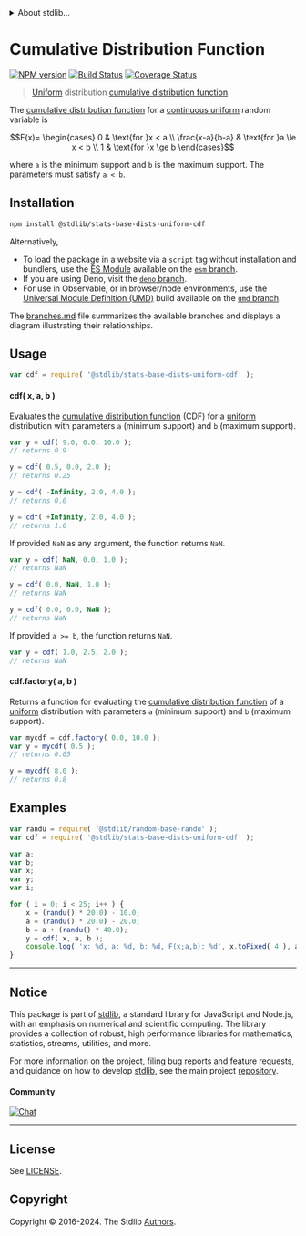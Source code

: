 <!--

@license Apache-2.0

Copyright (c) 2018 The Stdlib Authors.

Licensed under the Apache License, Version 2.0 (the "License");
you may not use this file except in compliance with the License.
You may obtain a copy of the License at

   http://www.apache.org/licenses/LICENSE-2.0

Unless required by applicable law or agreed to in writing, software
distributed under the License is distributed on an "AS IS" BASIS,
WITHOUT WARRANTIES OR CONDITIONS OF ANY KIND, either express or implied.
See the License for the specific language governing permissions and
limitations under the License.

-->


<details>
  <summary>
    About stdlib...
  </summary>
  <p>We believe in a future in which the web is a preferred environment for numerical computation. To help realize this future, we've built stdlib. stdlib is a standard library, with an emphasis on numerical and scientific computation, written in JavaScript (and C) for execution in browsers and in Node.js.</p>
  <p>The library is fully decomposable, being architected in such a way that you can swap out and mix and match APIs and functionality to cater to your exact preferences and use cases.</p>
  <p>When you use stdlib, you can be absolutely certain that you are using the most thorough, rigorous, well-written, studied, documented, tested, measured, and high-quality code out there.</p>
  <p>To join us in bringing numerical computing to the web, get started by checking us out on <a href="https://github.com/stdlib-js/stdlib">GitHub</a>, and please consider <a href="https://opencollective.com/stdlib">financially supporting stdlib</a>. We greatly appreciate your continued support!</p>
</details>

# Cumulative Distribution Function

[![NPM version][npm-image]][npm-url] [![Build Status][test-image]][test-url] [![Coverage Status][coverage-image]][coverage-url] <!-- [![dependencies][dependencies-image]][dependencies-url] -->

> [Uniform][uniform-distribution] distribution [cumulative distribution function][cdf].

<section class="intro">

The [cumulative distribution function][cdf] for a [continuous uniform][uniform-distribution] random variable is

<!-- <equation class="equation" label="eq:uniform_cdf" align="center" raw="F(x)= \begin{cases} 0 & \text{for }x < a \\ \frac{x-a}{b-a} & \text{for }a \le x < b \\ 1 & \text{for }x \ge b \end{cases}" alt="Cumulative distribution function for a uniform distribution."> -->

```math
F(x)= \begin{cases} 0 & \text{for }x < a \\ \frac{x-a}{b-a} & \text{for }a \le x < b \\ 1 & \text{for }x \ge b \end{cases}
```

<!-- <div class="equation" align="center" data-raw-text="F(x)= \begin{cases} 0 &amp; \text{for }x &lt; a \\ \frac{x-a}{b-a} &amp; \text{for }a \le x &lt; b \\ 1 &amp; \text{for }x \ge b \end{cases}" data-equation="eq:uniform_cdf">
    <img src="https://cdn.jsdelivr.net/gh/stdlib-js/stdlib@51534079fef45e990850102147e8945fb023d1d0/lib/node_modules/@stdlib/stats/base/dists/uniform/cdf/docs/img/equation_uniform_cdf.svg" alt="Cumulative distribution function for a uniform distribution.">
    <br>
</div> -->

<!-- </equation> -->

where `a` is the minimum support and `b` is the maximum support. The parameters must satisfy `a < b`.

</section>

<!-- /.intro -->

<section class="installation">

## Installation

```bash
npm install @stdlib/stats-base-dists-uniform-cdf
```

Alternatively,

-   To load the package in a website via a `script` tag without installation and bundlers, use the [ES Module][es-module] available on the [`esm` branch][esm-url].
-   If you are using Deno, visit the [`deno` branch][deno-url].
-   For use in Observable, or in browser/node environments, use the [Universal Module Definition (UMD)][umd] build available on the [`umd` branch][umd-url].

The [branches.md][branches-url] file summarizes the available branches and displays a diagram illustrating their relationships.

</section>

<section class="usage">

## Usage

```javascript
var cdf = require( '@stdlib/stats-base-dists-uniform-cdf' );
```

#### cdf( x, a, b )

Evaluates the [cumulative distribution function][cdf] (CDF) for a [uniform][uniform-distribution] distribution with parameters `a` (minimum support) and `b` (maximum support).

```javascript
var y = cdf( 9.0, 0.0, 10.0 );
// returns 0.9

y = cdf( 0.5, 0.0, 2.0 );
// returns 0.25

y = cdf( -Infinity, 2.0, 4.0 );
// returns 0.0

y = cdf( +Infinity, 2.0, 4.0 );
// returns 1.0
```

If provided `NaN` as any argument, the function returns `NaN`.

```javascript
var y = cdf( NaN, 0.0, 1.0 );
// returns NaN

y = cdf( 0.0, NaN, 1.0 );
// returns NaN

y = cdf( 0.0, 0.0, NaN );
// returns NaN
```

If provided `a >= b`, the function returns `NaN`.

```javascript
var y = cdf( 1.0, 2.5, 2.0 );
// returns NaN
```

#### cdf.factory( a, b )

Returns a function for evaluating the [cumulative distribution function][cdf] of a [uniform][uniform-distribution] distribution with parameters `a` (minimum support) and `b` (maximum support).

```javascript
var mycdf = cdf.factory( 0.0, 10.0 );
var y = mycdf( 0.5 );
// returns 0.05

y = mycdf( 8.0 );
// returns 0.8
```

</section>

<!-- /.usage -->

<section class="examples">

## Examples

<!-- eslint no-undef: "error" -->

```javascript
var randu = require( '@stdlib/random-base-randu' );
var cdf = require( '@stdlib/stats-base-dists-uniform-cdf' );

var a;
var b;
var x;
var y;
var i;

for ( i = 0; i < 25; i++ ) {
    x = (randu() * 20.0) - 10.0;
    a = (randu() * 20.0) - 20.0;
    b = a + (randu() * 40.0);
    y = cdf( x, a, b );
    console.log( 'x: %d, a: %d, b: %d, F(x;a,b): %d', x.toFixed( 4 ), a.toFixed( 4 ), b.toFixed( 4 ), y.toFixed( 4 ) );
}
```

</section>

<!-- /.examples -->

<!-- Section for related `stdlib` packages. Do not manually edit this section, as it is automatically populated. -->

<section class="related">

</section>

<!-- /.related -->

<!-- Section for all links. Make sure to keep an empty line after the `section` element and another before the `/section` close. -->


<section class="main-repo" >

* * *

## Notice

This package is part of [stdlib][stdlib], a standard library for JavaScript and Node.js, with an emphasis on numerical and scientific computing. The library provides a collection of robust, high performance libraries for mathematics, statistics, streams, utilities, and more.

For more information on the project, filing bug reports and feature requests, and guidance on how to develop [stdlib][stdlib], see the main project [repository][stdlib].

#### Community

[![Chat][chat-image]][chat-url]

---

## License

See [LICENSE][stdlib-license].


## Copyright

Copyright &copy; 2016-2024. The Stdlib [Authors][stdlib-authors].

</section>

<!-- /.stdlib -->

<!-- Section for all links. Make sure to keep an empty line after the `section` element and another before the `/section` close. -->

<section class="links">

[npm-image]: http://img.shields.io/npm/v/@stdlib/stats-base-dists-uniform-cdf.svg
[npm-url]: https://npmjs.org/package/@stdlib/stats-base-dists-uniform-cdf

[test-image]: https://github.com/stdlib-js/stats-base-dists-uniform-cdf/actions/workflows/test.yml/badge.svg?branch=main
[test-url]: https://github.com/stdlib-js/stats-base-dists-uniform-cdf/actions/workflows/test.yml?query=branch:main

[coverage-image]: https://img.shields.io/codecov/c/github/stdlib-js/stats-base-dists-uniform-cdf/main.svg
[coverage-url]: https://codecov.io/github/stdlib-js/stats-base-dists-uniform-cdf?branch=main

<!--

[dependencies-image]: https://img.shields.io/david/stdlib-js/stats-base-dists-uniform-cdf.svg
[dependencies-url]: https://david-dm.org/stdlib-js/stats-base-dists-uniform-cdf/main

-->

[chat-image]: https://img.shields.io/gitter/room/stdlib-js/stdlib.svg
[chat-url]: https://app.gitter.im/#/room/#stdlib-js_stdlib:gitter.im

[stdlib]: https://github.com/stdlib-js/stdlib

[stdlib-authors]: https://github.com/stdlib-js/stdlib/graphs/contributors

[umd]: https://github.com/umdjs/umd
[es-module]: https://developer.mozilla.org/en-US/docs/Web/JavaScript/Guide/Modules

[deno-url]: https://github.com/stdlib-js/stats-base-dists-uniform-cdf/tree/deno
[umd-url]: https://github.com/stdlib-js/stats-base-dists-uniform-cdf/tree/umd
[esm-url]: https://github.com/stdlib-js/stats-base-dists-uniform-cdf/tree/esm
[branches-url]: https://github.com/stdlib-js/stats-base-dists-uniform-cdf/blob/main/branches.md

[stdlib-license]: https://raw.githubusercontent.com/stdlib-js/stats-base-dists-uniform-cdf/main/LICENSE

[cdf]: https://en.wikipedia.org/wiki/Cumulative_distribution_function

[uniform-distribution]: https://en.wikipedia.org/wiki/Uniform_distribution_%28continuous%29

</section>

<!-- /.links -->
